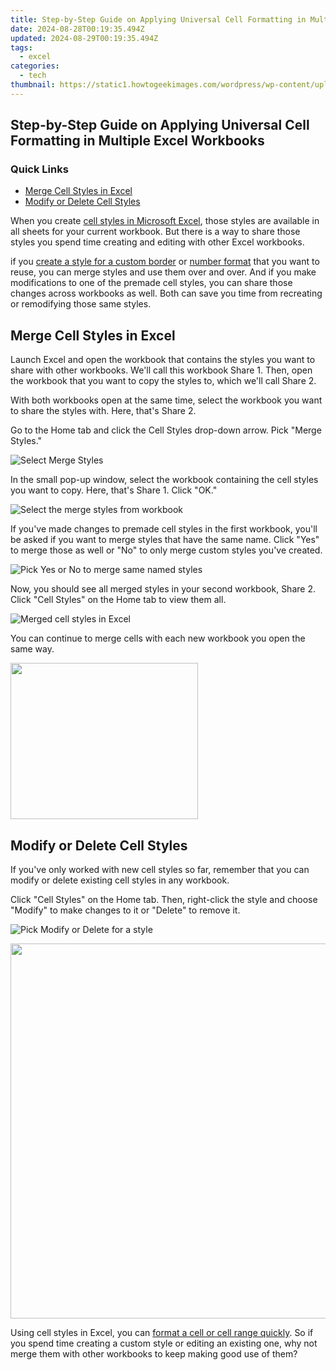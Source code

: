 ```yaml
---
title: Step-by-Step Guide on Applying Universal Cell Formatting in Multiple Excel Workbooks
date: 2024-08-28T00:19:35.494Z
updated: 2024-08-29T00:19:35.494Z
tags:
  - excel
categories:
  - tech
thumbnail: https://static1.howtogeekimages.com/wordpress/wp-content/uploads/2021/05/MS-excel-logo-675.png
---
```


## Step-by-Step Guide on Applying Universal Cell Formatting in Multiple Excel Workbooks

### Quick Links

* [Merge Cell Styles in Excel](https://facebook-video-content.techidaily.com/new-enhancing-engagement-on-facebook-a-beginners-roadmap/)
* [Modify or Delete Cell Styles](https://extra-skills.techidaily.com/updated-starting-an-impactful-fb-community-giving-campaign/)

 When you create [cell styles in Microsoft Excel](https://techidaily.com/how-to-update-apple-iphone-xr-without-itunes-drfone-by-drfone-ios-system-repair-ios-system-repair/), those styles are available in all sheets for your current workbook. But there is a way to share those styles you spend time creating and editing with other Excel workbooks.

 if you [create a style for a custom border](https://android-frp.techidaily.com/in-2024-full-guide-to-bypass-samsung-galaxy-m34-frp-by-drfone-android/) or [number format](https://sim-unlock.techidaily.com/in-2024-the-best-android-sim-unlock-code-generators-unlock-your-itel-a05s-phone-hassle-free-by-drfone-android/) that you want to reuse, you can merge styles and use them over and over. And if you make modifications to one of the premade cell styles, you can share those changes across workbooks as well. Both can save you time from recreating or remodifying those same styles.

##  Merge Cell Styles in Excel

 Launch Excel and open the workbook that contains the styles you want to share with other workbooks. We'll call this workbook Share 1\. Then, open the workbook that you want to copy the styles to, which we'll call Share 2.

 With both workbooks open at the same time, select the workbook you want to share the styles with. Here, that's Share 2.

 Go to the Home tab and click the Cell Styles drop-down arrow. Pick "Merge Styles."

![Select Merge Styles](https://static1.howtogeekimages.com/wordpress/wp-content/uploads/2021/09/HomeMergeStyles-ExcelShareCellStyles.png) 

 In the small pop-up window, select the workbook containing the cell styles you want to copy. Here, that's Share 1\. Click "OK."

![Select the merge styles from workbook](https://static1.howtogeekimages.com/wordpress/wp-content/uploads/2021/09/MergeStylesFrom-ExcelShareCellStyles.png) 

 If you've made changes to premade cell styles in the first workbook, you'll be asked if you want to merge styles that have the same name. Click "Yes" to merge those as well or "No" to only merge custom styles you've created.

![Pick Yes or No to merge same named styles](https://static1.howtogeekimages.com/wordpress/wp-content/uploads/2021/09/MergeStylesSameName-ExcelShareCellStyles.png) 

 Now, you should see all merged styles in your second workbook, Share 2\. Click "Cell Styles" on the Home tab to view them all.

![Merged cell styles in Excel](https://static1.howtogeekimages.com/wordpress/wp-content/uploads/2021/09/MergedStyles-ExcelShareCellStyles.png) 

 You can continue to merge cells with each new workbook you open the same way.

<!-- affiliate ads begin -->
<a href="https://caperobbin.sjv.io/c/5597632/2006118/18460" target="_top" id="2006118"><img src="//a.impactradius-go.com/display-ad/18460-2006118" border="0" alt="" width="300" height="250"/></a><img height="0" width="0" src="https://imp.pxf.io/i/5597632/2006118/18460" style="position:absolute;visibility:hidden;" border="0" />
<!-- affiliate ads end -->
##  Modify or Delete Cell Styles

 If you've only worked with new cell styles so far, remember that you can modify or delete existing cell styles in any workbook.

 Click "Cell Styles" on the Home tab. Then, right-click the style and choose "Modify" to make changes to it or "Delete" to remove it.

![Pick Modify or Delete for a style](https://static1.howtogeekimages.com/wordpress/wp-content/uploads/2021/09/ModifyDeleteStyles-ExcelShareCellStyles.png) 

<!-- affiliate ads begin -->
<a href="https://unicoeye.pxf.io/c/5597632/2084399/18498" target="_top" id="2084399"><img src="//a.impactradius-go.com/display-ad/18498-2084399" border="0" alt="" width="1125" height="600"/></a><img height="0" width="0" src="https://imp.pxf.io/i/5597632/2084399/18498" style="position:absolute;visibility:hidden;" border="0" />
<!-- affiliate ads end -->
 Using cell styles in Excel, you can [format a cell or cell range quickly](https://fix-guide.techidaily.com/restore-missing-app-icon-on-motorola-razr-40-step-by-step-solutions-drfone-by-drfone-fix-android-problems-fix-android-problems/). So if you spend time creating a custom style or editing an existing one, why not merge them with other workbooks to keep making good use of them?

<ins class="adsbygoogle"
     style="display:block"
     data-ad-format="autorelaxed"
     data-ad-client="ca-pub-7571918770474297"
     data-ad-slot="1223367746"></ins>



<ins class="adsbygoogle"
     style="display:block"
     data-ad-client="ca-pub-7571918770474297"
     data-ad-slot="8358498916"
     data-ad-format="auto"
     data-full-width-responsive="true"></ins>


